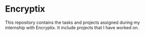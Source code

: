# Encryptix
This repository contains the tasks and projects assigned during my internship with Encryptix. It include projects that I have worked on.
